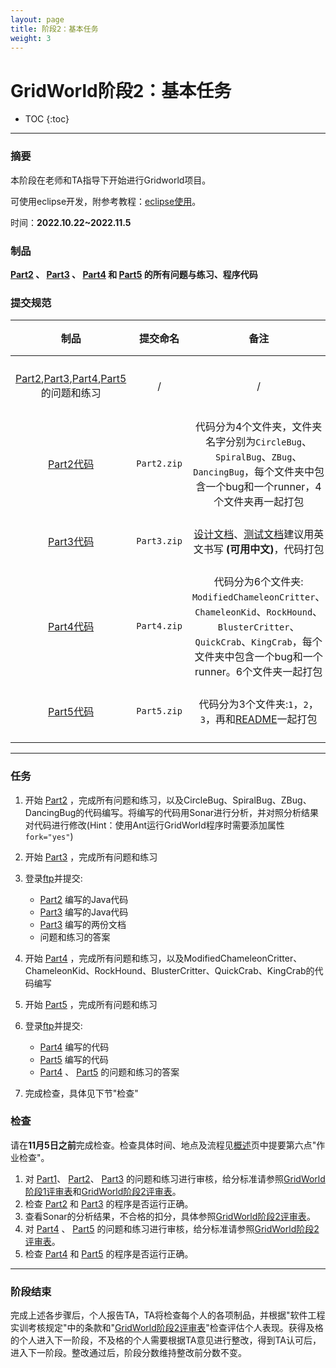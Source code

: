 ```yaml
---
layout: page
title: 阶段2：基本任务
weight: 3
---
```


# GridWorld阶段2：基本任务

* TOC
{:toc}


----------


### 摘要
本阶段在老师和TA指导下开始进行Gridworld项目。

可使用eclipse开发，附参考教程：[eclipse使用](./resources/eclipse-tutorial-v1.pdf)。

时间：**2022.10.22~2022.11.5**


### 制品
**[Part2](./Stage2--Part2) 、 [Part3](./Stage2--Part3) 、 [Part4](./Stage2--Part4) 和 [Part5](./Stage2--Part5) 的所有问题与练习、程序代码**


### 提交规范

| 制品 | 提交命名 | 备注 | 提交时间 |
| :----: | :----: | :----: | :----: |
| [Part2](./Stage2--Part2),[Part3](./Stage2--Part3),[Part4](./Stage2--Part4),[Part5](./Stage2--Part5) 的问题和练习 | / | / | **11月5日23:30之前** |
| [Part2代码](./Task--Code-Part2) | `Part2.zip` | 代码分为4个文件夹，文件夹名字分别为`CircleBug`、`SpiralBug`、`ZBug`、`DancingBug`，每个文件夹中包含一个bug和一个runner，4个文件夹再一起打包 | **11月5日23:30之前** |
| [Part3代码](./Task--Code-Part3) | `Part3.zip` | [设计文档](./Task--Report-Part3Design)、[测试文档](./Task--Report-Part3Test)建议用英文书写 **(可用中文)**，代码打包 | **11月5日23:30之前** |
| [Part4代码](./Task--Code-Part4) | `Part4.zip` | 代码分为6个文件夹: `ModifiedChameleonCritter`、`ChameleonKid`、`RockHound`、`BlusterCritter`、`QuickCrab`、`KingCrab`，每个文件夹中包含一个bug和一个runner。6个文件夹一起打包 | **11月5日23:30之前** |
| [Part5代码](./Task--Code-Part5) | `Part5.zip` | 代码分为3个文件夹:`1`，`2`，`3`，再和[README](https://en.wikipedia.org/wiki/README)一起打包 | **11月5日23:30之前** |



----------


### 任务

 1. 开始 [Part2](./Stage2--Part2) ，完成所有问题和练习，以及CircleBug、SpiralBug、ZBug、DancingBug的代码编写。将编写的代码用Sonar进行分析，并对照分析结果对代码进行修改(Hint：使用Ant运行GridWorld程序时需要添加属性`fork="yes"`)
 2. 开始 [Part3](./Stage2--Part3) ，完成所有问题和练习
 3. 登录[ftp](http://172.18.178.57:8080)并提交:
     - [Part2](./Stage2--Part2) 编写的Java代码
     - [Part3](./Stage2--Part3) 编写的Java代码
     - [Part3](./Stage2--Part3) 编写的两份文档
     - 问题和练习的答案

 4. 开始 [Part4](./Stage2--Part4) ，完成所有问题和练习，以及ModifiedChameleonCritter、ChameleonKid、RockHound、BlusterCritter、QuickCrab、KingCrab的代码编写
 5. 开始 [Part5](./Stage2--Part5) ，完成所有问题和练习
 6. 登录[ftp](http://172.18.178.57:8080)并提交:
     - [Part4](./Stage2--Part4) 编写的代码
     - [Part5](./Stage2--Part5) 编写的代码
     - [Part4](./Stage2--Part4) 、 [Part5](./Stage2--Part5) 的问题和练习的答案
 7. 完成检查，具体见下节"检查"


### 检查
请在**11月5日之前**完成检查。检查具体时间、地点及流程见[概述](./Home)页中提要第六点"作业检查"。
 1. 对 [Part1](./Stage1--Part1)、 [Part2](./Stage2--Part2)、 [Part3](./Stage2--Part3)  的问题和练习进行审核，给分标准请参照[GridWorld阶段1评审表](./Stage1--ReviewForm)和[GridWorld阶段2评审表](./Stage2--ReviewForm)。
 2. 检查 [Part2](./Stage2--Part2) 和 [Part3](./Stage2--Part3)  的程序是否运行正确。
 3. 查看Sonar的分析结果，不合格的扣分，具体参照[GridWorld阶段2评审表](./Stage2--ReviewForm)。
 4. 对 [Part4](./Stage2--Part4) 、 [Part5](./Stage2--Part5) 的问题和练习进行审核，给分标准请参照[GridWorld阶段2评审表](./Stage2--ReviewForm)。
 5. 检查 [Part4](./Stage2--Part4) 和 [Part5](./Stage2--Part5) 的程序是否运行正确。


----------


### 阶段结束
完成上述各步骤后，个人报告TA，TA将检查每个人的各项制品，并根据"软件工程实训考核规定"中的条款和"[GridWorld阶段2评审表](./Stage2--ReviewForm)"检查评估个人表现。获得及格的个人进入下一阶段，不及格的个人需要根据TA意见进行整改，得到TA认可后，进入下一阶段。整改通过后，阶段分数维持整改前分数不变。
